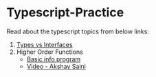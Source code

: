 # Typescript-Practice

Read about the typescript topics from below links:

1. [Types vs Interfaces](https://blog.logrocket.com/types-vs-interfaces-typescript/#:~:text=type%20is%20a%20keyword%20in,Boolean)
1. Higher Order Functions
   - [Basic info program](Higher&#32;order&#32;functions.ts)
   - [Video - Akshay Saini](https://www.youtube.com/watch?v=HkWxvB1RJq0&ab_channel=AkshaySaini)
